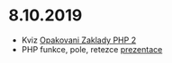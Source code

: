 # 8.10.2019
- Kviz [Opakovani Zaklady PHP 2](https://forms.gle/zi3wxr7c71VAzXkj7)
- PHP funkce, pole, retezce [prezentace](https://docs.google.com/presentation/d/1qib1pMc-4a-55AAtjbCQhsvdhZo-AE1e4wc1N5Ep8gQ/edit?usp=sharing)